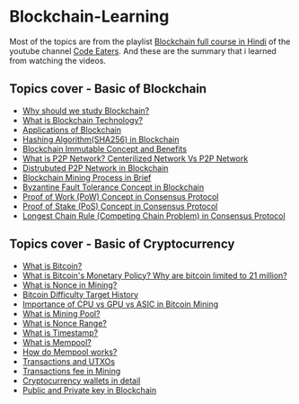 # Blockchain-Learning

Most of the topics are from the playlist [Blockchain full course in Hindi](https://youtube.com/playlist?list=PLgPmWS2dQHW-BRQCQCNYgmHUfCN115pn0) of the youtube channel [Code Eaters](https://www.youtube.com/@CodeEater21). And these are the summary that i learned from watching the videos.

## Topics cover - Basic of Blockchain
- [Why should we study Blockchain?](https://github.com/basant-karki/blockchain-learnings/blob/main/Basic-of-Blockchain/why%20should%20we%20study%20blockchain.md)
- [What is Blockchain Technology?](https://github.com/basant-karki/blockchain-learnings/blob/main/Basic-of-Blockchain/what%20is%20blockchain%20technology.md)
- [Applications of Blockchain](https://github.com/basant-karki/blockchain-learnings/blob/main/Basic-of-Blockchain/applications%20of%20blockchain.md)
- [Hashing Algorithm(SHA256) in Blockchain](https://github.com/basant-karki/blockchain-learnings/blob/main/Basic-of-Blockchain/hashing%20algorithm(SHA256)%20in%20blockchain.md)
- [Blockchain Immutable Concept and Benefits](https://github.com/basant-karki/blockchain-learnings/blob/main/Basic-of-Blockchain/blockchain%20immutable%20concept%20and%20benefits.md)
- [What is P2P Network? Centerilized Network Vs P2P Network](https://github.com/basant-karki/blockchain-learnings/blob/main/Basic-of-Blockchain/what%20is%20P2P%20network%3F%20centerlized%20network%20vs%20P2P%20network.md)
- [Distrubuted P2P Network in Blockchain](https://github.com/basant-karki/blockchain-learnings/blob/main/Basic-of-Blockchain/distrubuted%20p2p%20network%20in%20blockchain.md)
- [Blockchain Mining Process in Brief](https://github.com/basant-karki/blockchain-learnings/blob/main/Basic-of-Blockchain/blockchain%20mining%20process%20ni%20brief.md)
- [Byzantine Fault Tolerance Concept in Blockchain](https://github.com/basant-karki/blockchain-learnings/blob/main/Basic-of-Blockchain/byzantine%20falut%20tolerance%20concept%20in%20blockchain.md)
- [Proof of Work (PoW) Concept in Consensus Protocol](https://github.com/basant-karki/blockchain-learnings/blob/main/Basic-of-Blockchain/proof%20of%20work%20(PoW)%20concept%20on%20consensus%20protocol.md)
- [Proof of Stake (PoS) Concept in Consensus Protocol](https://github.com/basant-karki/blockchain-learnings/blob/main/Basic-of-Blockchain/proof%20of%20stake%20in%20Consensus%20protocol.md)
- [Longest Chain Rule (Competing Chain Problem) in Consensus Protocol](https://github.com/basant-karki/blockchain-learnings/blob/main/Basic-of-Blockchain/Longest%20Chain%20Rule%20(Competing%20Chain%20Problem)%20in%20Consensus%20Protocol.md)
## Topics cover - Basic of Cryptocurrency
- [What is Bitcoin?](https://github.com/basant-karki/blockchain-learnings/blob/main/Basic-of-Blockchain/what%20is%20bitcoin.md)
- [What is Bitcoin's Monetary Policy? Why are bitcoin limited to 21 million?](https://github.com/basant-karki/blockchain-learnings/blob/main/Basic-of-Blockchain/What%20is%20Bitcoin's%20Monetary%20Policy%3F%20%7C%20Why%20are%20bitcoin%20limited%20to%2021%20million%3F.md#what-is-bitcoins-monetary-policy-why-are-bitcoin-limited-to-21-million)
- [What is Nonce in Mining?](https://github.com/basant-karki/blockchain-learnings/blob/main/Basic-of-Blockchain/What%20is%20Nonce%20in%20mining%3F.md)
- [Bitcoin Difficulty Target History](https://github.com/basant-karki/blockchain-learnings/blob/main/Basic-of-Blockchain/Bitcoin%20Difficulty%20Target%20History.md)
- [Importance of CPU vs GPU vs ASIC in Bitcoin Mining](https://github.com/basant-karki/blockchain-learnings/blob/main/Basic-of-Blockchain/importance%20of%20cpu%20vs%20gpu%20vs%20asic%20in%20bitcoin%20mining.md)
- [What is Mining Pool?](https://github.com/basant-karki/blockchain-learnings/blob/main/Basic-of-Blockchain/what%20is%20mining%20pool.md)
- [What is Nonce Range?](https://github.com/basant-karki/blockchain-learnings/blob/main/Basic-of-Blockchain/what%20is%20nonce%20range.md)
- [What is Timestamp?](https://github.com/basant-karki/blockchain-learnings/blob/main/Basic-of-Blockchain/what%20is%20timestamp.md)
- [What is Mempool?](https://github.com/basant-karki/blockchain-learnings/blob/main/Basic-of-Blockchain/what%20is%20mempool.md)
- [How do Mempool works?](https://github.com/basant-karki/blockchain-learnings/blob/main/Basic-of-Blockchain/how%20do%20mempool%20works%3F.md)
- [Transactions and UTXOs](https://github.com/basant-karki/blockchain-learnings/blob/main/Basic-of-Blockchain/transactions%20and%20UTXOs.md)
- [Transactions fee in Mining](https://github.com/basant-karki/blockchain-learnings/blob/main/Basic-of-Blockchain/transaction%20fee%20in%20mining.md)
- [Cryptocurrency wallets in detail](https://github.com/basant-karki/blockchain-learnings/blob/main/Basic-of-Blockchain/cryptocurrency%20wallet%20in%20detail.md)
- [Public and Private key in Blockchain](https://github.com/basant-karki/blockchain-learnings/blob/main/Basic-of-Blockchain/public%20and%20private%20key%20in%20blockchain.md)
